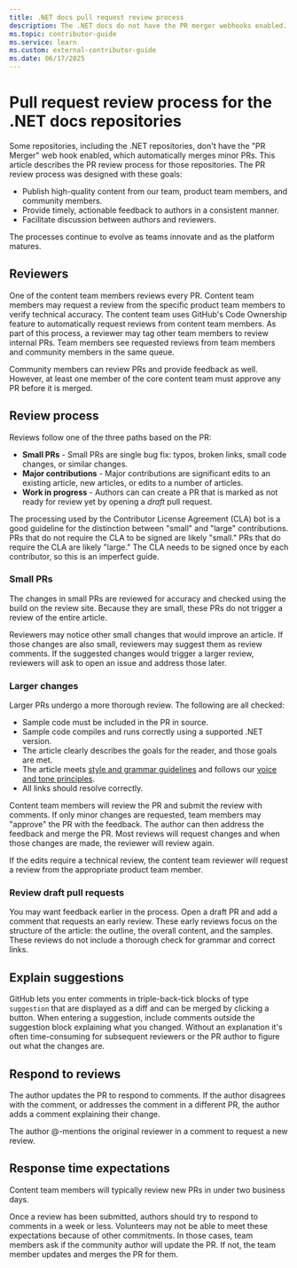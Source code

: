 ```yaml
---
title: .NET docs pull request review process
description: The .NET docs do not have the PR merger webhooks enabled. This article describes the PR process for those repositories
ms.topic: contributor-guide
ms.service: learn
ms.custom: external-contributor-guide
ms.date: 06/17/2025
---
```

# Pull request review process for the .NET docs repositories

Some repositories, including the .NET repositories, don't have the "PR Merger" web hook enabled, which automatically merges minor PRs. This article describes the PR review process for those repositories. The PR review process was designed
with these goals:

- Publish high-quality content from our team, product team members, and community members.
- Provide timely, actionable feedback to authors in a consistent manner.
- Facilitate discussion between authors and reviewers.

The processes continue to evolve as teams innovate and as the platform matures.

## Reviewers

One of the content team members reviews every PR. Content team members may request a review from the specific product team members to verify technical accuracy. The content team uses GitHub's Code Ownership feature to automatically request reviews from content team members. As part of this process, a reviewer may tag other team members to review internal PRs. Team members see requested reviews from team members and community members in the same queue.

Community members can review PRs and provide feedback as well. However, at least one member of the core content team must approve any PR before it is merged.

## Review process

Reviews follow one of the three paths based on the PR:

- **Small PRs** - Small PRs are single bug fix: typos, broken links, small code changes, or similar changes.
- **Major contributions** - Major contributions are significant edits to an existing article, new articles, or edits to a number of articles.
- **Work in progress** - Authors can can create a PR that is marked as not ready for review yet by opening a *draft* pull request.

The processing used by the Contributor License Agreement (CLA) bot is a good guideline for the distinction between "small" and "large" contributions. PRs that do not require the CLA to be signed are likely "small." PRs that do require the CLA are likely "large." The CLA needs to be signed once by each contributor, so this is an imperfect guide.

### Small PRs

The changes in small PRs are reviewed for accuracy and checked using the build on the review site. Because they are small, these PRs do not trigger a review of the entire article.

Reviewers may notice other small changes that would improve an article. If those changes are also small, reviewers may suggest them as review comments. If the suggested changes would trigger a larger review, reviewers will ask to open an issue and address those later.

### Larger changes

Larger PRs undergo a more thorough review. The following are all checked:

- Sample code must be included in the PR in source.
- Sample code compiles and runs correctly using a supported .NET version.
- The article clearly describes the goals for the reader, and those goals are met.
- The article meets [style and grammar guidelines](dotnet-style-guide.md) and follows our [voice and tone principles](dotnet-voice-tone.md).
- All links should resolve correctly.

Content team members will review the PR and submit the review with comments. If only minor changes are requested, team members may "approve" the PR with the feedback. The author can then address the feedback and merge the PR. Most reviews will request changes and when those changes are made, the reviewer will review again.

If the edits require a technical review, the content team reviewer will request a review from the appropriate product team member.

### Review draft pull requests

You may want feedback earlier in the process. Open a draft PR and add a comment that requests an early review. These early reviews focus on the structure of the article: the outline, the overall content, and the samples. These reviews do not include a thorough check for grammar and correct links.

## Explain suggestions

GitHub lets you enter comments in triple-back-tick blocks of type `suggestion` that are displayed as a diff and can be merged by clicking a button. When entering a suggestion, include comments outside the suggestion block explaining what you changed. Without an explanation it's often time-consuming for subsequent reviewers or the PR author to figure out what the changes are.

## Respond to reviews

The author updates the PR to respond to comments. If the author disagrees with the comment, or addresses the comment in a different PR, the author adds a comment explaining their change.

The author @-mentions the original reviewer in a comment to request a new review.

## Response time expectations

Content team members will typically review new PRs in under two business days.

Once a review has been submitted, authors should try to respond to comments in a week or less. Volunteers may not be able to meet these expectations because of other commitments. In those cases, team members ask if the community author will update the PR. If not, the team member updates and merges the PR for them.
